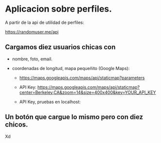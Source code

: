 # Aplicacion sobre perfiles.

A partir de la api de utilidad de perfiles:

https://randomuser.me/api

## Cargamos diez usuarios chicas con 
- nombre, foto, email.
- coordenadas de longitud, mapa pequeñito (Google Maps):

    * https://maps.googleapis.com/maps/api/staticmap?parameters

    * API Key:
    https://maps.googleapis.com/maps/api/staticmap?center=Berkeley,CA&zoom=14&size=400x400&key=YOUR_API_KEY

    * API Key, pruebas en localhost:




## Un botón que cargue lo mismo pero con diez chicos.

Xd
